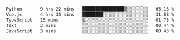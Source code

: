 <!--START_SECTION:waka-->

```txt
Python       9 hrs 22 mins   ████████████████▒░░░░░░░░   65.16 %
Vue.js       4 hrs 35 mins   ████████░░░░░░░░░░░░░░░░░   31.88 %
TypeScript   15 mins         ▒░░░░░░░░░░░░░░░░░░░░░░░░   01.78 %
Text         3 mins          ░░░░░░░░░░░░░░░░░░░░░░░░░   00.44 %
JavaScript   3 mins          ░░░░░░░░░░░░░░░░░░░░░░░░░   00.43 %
```

<!--END_SECTION:waka-->
